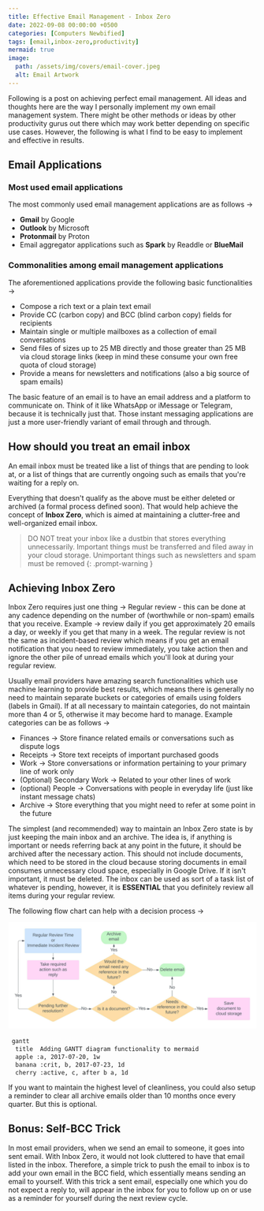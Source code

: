 ```yaml
---
title: Effective Email Management - Inbox Zero
date: 2022-09-08 00:00:00 +0500
categories: [Computers Newbified]
tags: [email,inbox-zero,productivity]
mermaid: true
image:
  path: /assets/img/covers/email-cover.jpeg
  alt: Email Artwork
---
```


Following is a post on achieving perfect email management. All ideas and thoughts here are the way I personally implement my own email management system. There might be other methods or ideas by other productivity gurus out there which may work better depending on specific use cases. However, the following is what I find to be easy to implement and effective in results.

## Email Applications

### Most used email applications

The most commonly used email management applications are as follows &rarr;

- **Gmail** by Google
- **Outlook** by Microsoft
- **Protonmail** by Proton
- Email aggregator applications such as **Spark** by Readdle or **BlueMail**

### Commonalities among email management applications

The aforementioned applications provide the following basic functionalities &rarr;

- Compose a rich text or a plain text email
- Provide CC (carbon copy) and BCC (blind carbon copy) fields for recipients
- Maintain single or multiple mailboxes as a collection of email conversations
- Send files of sizes up to 25 MB directly and those greater than 25 MB via cloud storage links (keep in mind these consume your own free quota of cloud storage)
- Provide a means for newsletters and notifications (also a big source of spam emails)

The basic feature of an email is to have an email address and a platform to communicate on. Think of it like WhatsApp or iMessage or Telegram, because it is technically just that. Those instant messaging applications are just a more user-friendly variant of email through and through.

## How should you treat an email inbox

An email inbox must be treated like a list of things that are pending to look at, or a list of things that are currently ongoing such as emails that you're waiting for a reply on.

Everything that doesn't qualify as the above must be either deleted or archived (a formal process defined soon). That would help achieve the concept of **Inbox Zero**, which is aimed at maintaining a clutter-free and well-organized email inbox.

>DO NOT treat your inbox like a dustbin that stores everything unnecessarily. Important things must be transferred and filed away in your cloud storage. Unimportant things such as newsletters and spam must be removed
{: .prompt-warning }

## Achieving Inbox Zero

Inbox Zero requires just one thing &rarr; Regular review - this can be done at any cadence depending on the number of (worthwhile or non-spam) emails that you receive. Example &rarr; review daily if you get approximately 20 emails a day, or weekly if you get that many in a week. The regular review is not the same as incident-based review which means if you get an email notification that you need to review immediately, you take action then and ignore the other pile of unread emails which you'll look at during your regular review.

Usually email providers have amazing search functionalities which use machine learning to provide best results, which means there is generally no need to maintain separate buckets or categories of emails using folders (labels in Gmail). If at all necessary to maintain categories, do not maintain more than 4 or 5, otherwise it may become hard to manage. Example categories can be as follows &rarr; 

- Finances &rarr; Store finance related emails or conversations such as dispute logs
- Receipts &rarr; Store text receipts of important purchased goods
- Work &rarr; Store conversations or information pertaining to your primary line of work only
- (Optional) Secondary Work &rarr; Related to your other lines of work
- (optional) People &rarr; Conversations with people in everyday life (just like instant message chats)
- Archive &rarr; Store everything that you might need to refer at some point in the future

The simplest (and recommended) way to maintain an Inbox Zero state is by just keeping the main inbox and an archive. The idea is, if anything is important or needs referring back at any point in the future, it should be archived after the necessary action. This should not include documents, which need to be stored in the cloud because storing documents in email consumes unnecessary cloud space, especially in Google Drive. If it isn't important, it must be deleted. The inbox can be used as sort of a task list of whatever is pending, however, it is **ESSENTIAL** that you definitely review all items during your regular review.

The following flow chart can help with a decision process &rarr;

![Mail Management Flowchart](/assets/post-images/Email%20Management%20Flow%20Chart%20for%20Inbox%20Zero.jpeg)

```mermaid
 gantt
  title  Adding GANTT diagram functionality to mermaid
  apple :a, 2017-07-20, 1w
  banana :crit, b, 2017-07-23, 1d
  cherry :active, c, after b a, 1d
```

If you want to maintain the highest level of cleanliness, you could also setup a reminder to clear all archive emails older than 10 months once every quarter. But this is optional.

## Bonus: Self-BCC Trick

In most email providers, when we send an email to someone, it goes into sent email. With Inbox Zero, it would not look cluttered to have that email listed in the inbox. Therefore, a simple trick to push the email to inbox is to add your own email in the BCC field, which essentially means sending an email to yourself. With this trick a sent email, especially one which you do not expect a reply to, will appear in the inbox for you to follow up on or use as a reminder for yourself during the next review cycle.
